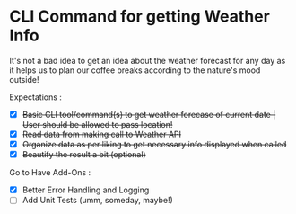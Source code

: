 # CLI Command for getting Weather Info
It's not a bad idea to get an idea about the weather forecast for any day as it helps us to plan our coffee breaks according to the nature's mood outside!

Expectations :

- [x] ~~Basic CLI tool/command(s) to get weather forecase of current date | User should be allowed to pass location!~~
- [x] ~~Read data from making call to Weather API~~
- [x] ~~Organize data as per liking to get necessary info displayed when called~~
- [x] ~~Beautify the result a bit (optional)~~

Go to Have Add-Ons :

- [x] Better Error Handling and Logging
- [ ] Add Unit Tests (umm, someday, maybe!)